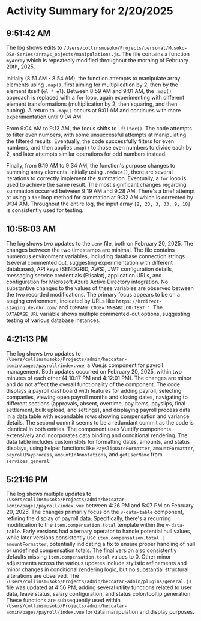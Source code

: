 # Activity Summary for 2/20/2025

## 9:51:42 AM
The log shows edits to `/Users/collinsmusoko/Projects/personal/Musoko-DSA-Series/arrays_objects/manipulations.js`.  The file contains a function `myArray` which is repeatedly modified throughout the morning of February 20th, 2025.

Initially (8:51 AM - 8:54 AM), the function attempts to manipulate array elements using `.map()`, first aiming for multiplication by 2, then by the element itself (`el * el`).  Between 8:59 AM and 9:01 AM,  the `.map()` approach is replaced with a `for` loop, again experimenting with different element transformations (multiplication by 2, then squaring, and then cubing).  A return to `.map()` occurs at 9:01 AM and continues with more experimentation until 9:04 AM.

From 9:04 AM to 9:12 AM, the focus shifts to `.filter()`. The code attempts to filter even numbers, with some unsuccessful attempts at manipulating the filtered results.  Eventually, the code successfully filters for even numbers, and then applies `.map()` to those even numbers to divide each by 2, and later attempts similar operations for odd numbers instead.

Finally, from 9:19 AM to 9:34 AM, the function's purpose changes to summing array elements.  Initially using `.reduce()`, there are several iterations to correctly implement the summation. Eventually, a `for` loop is used to achieve the same result.  The most significant changes regarding summation occurred between 9:19 AM and 9:28 AM.  There's a brief attempt at using a `for` loop method for summation at 9:32 AM which is corrected by 9:34 AM.  Throughout the entire log, the input array `[2, 23, 3, 33, 9, 10]` is consistently used for testing.


## 10:58:03 AM
The log shows two updates to the `.env` file, both on February 20, 2025.  The changes between the two timestamps are minimal.  The file contains numerous environment variables, including database connection strings (several commented out, suggesting experimentation with different databases), API keys (SENDGRID, AWS), JWT configuration details, messaging service credentials (Etisalat), application URLs, and configuration for Microsoft Azure Active Directory integration.  No substantive changes to the values of these variables are observed between the two recorded modifications. The primary focus appears to be on a staging environment, indicated by URLs like `https://hrdirect-staging.devnhr.com/` and `COMPANY_CODE='NNBABILOU-TEST_'`.  The `DATABASE_URL` variable shows multiple commented-out options, suggesting testing of various database instances.


## 4:21:13 PM
The log shows two updates to `/Users/collinsmusoko/Projects/admin/hecqatar-admin/pages/payroll/index.vue`, a Vue.js component for payroll management.  Both updates occurred on February 20, 2025, within two minutes of each other (4:10:17 PM and 4:12:01 PM). The changes are minor and do not affect the overall functionality of the component.  The code displays a payroll dashboard with features for adding payroll, selecting companies, viewing open payroll months and closing dates, navigating to different sections (approvals, absent, overtime, pay items, payslips, final settlement, bulk upload, and settings), and displaying payroll process data in a data table with expandable rows showing compensation and variance details. The second commit seems to be a redundant commit as the code is identical in both entries.  The component uses Vuetify components extensively and incorporates data binding and conditional rendering.  The data table includes custom slots for formatting dates, amounts, and status displays, using helper functions like `PayslipDateFormatter`, `amountFormatter`, `payrollPayprocess`, `amountInAnnotations`, and `getUserName` from `services_general`.


## 5:21:16 PM
The log shows multiple updates to `/Users/collinsmusoko/Projects/admin/hecqatar-admin/pages/payroll/index.vue` between 4:26 PM and 5:07 PM on February 20, 2025.  The changes primarily focus on the  `v-data-table` component, refining the display of payroll data.  Specifically, there's a recurring modification to the `item.compensation.total` template within the `v-data-table`.  Early versions had a ternary operator to handle potential null values,  while later versions consistently use  `item.compensation.total | amountFormatter`, potentially indicating a fix to ensure proper handling of null or undefined compensation totals.  The final version also consistently defaults missing `item.compensation.total` values to 0.  Other minor adjustments across the various updates include stylistic refinements and minor changes in conditional rendering logic, but no substantial structural alterations are observed.  The `/Users/collinsmusoko/Projects/admin/hecqatar-admin/plugins/general.js` file was updated at 4:56 PM, adding several utility functions related to user data, leave status, salary configuration, and status color/tooltip generation.  These functions are subsequently used within `/Users/collinsmusoko/Projects/admin/hecqatar-admin/pages/payroll/index.vue` for data manipulation and display purposes.

